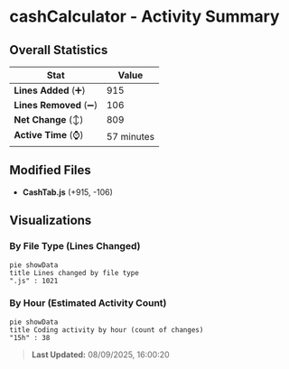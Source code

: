 # cashCalculator - Activity Summary 

## Overall Statistics

| Stat                   | Value                                                             |
| ---------------------- | ----------------------------------------------------------------- |
| **Lines Added** (➕)   | 915                                          |
| **Lines Removed** (➖) | 106                                        |
| **Net Change** (↕)    | 809                |
| **Active Time** (⌚)   | 57 minutes |


## Modified Files
- **CashTab.js** (+915, -106)

## Visualizations

### By File Type (Lines Changed)

```mermaid
pie showData
title Lines changed by file type
".js" : 1021
```

### By Hour (Estimated Activity Count)

```mermaid
pie showData
title Coding activity by hour (count of changes)
"15h" : 38
```


> **Last Updated:** 08/09/2025, 16:00:20